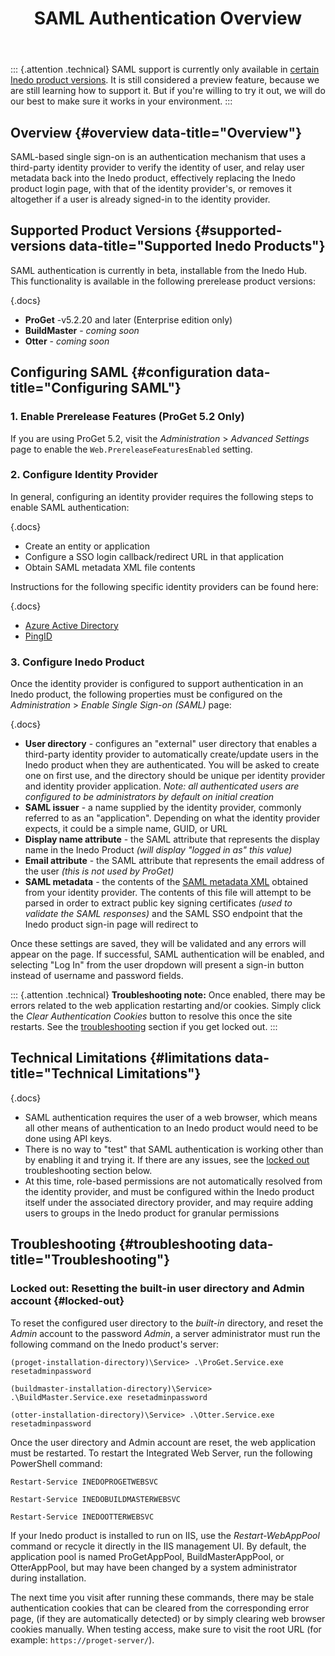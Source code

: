 ﻿---
title: SAML Authentication Overview
sequence: 30
keywords: authentication,saml
show-headings-in-nav: true
---

::: {.attention .technical}
SAML support is currently only available in [certain Inedo product versions](#supported-versions). It is still considered a preview feature, because we are still learning how to support it. But if you're willing to try it out, we will do our best to make sure it works in your environment.
:::

## Overview {#overview data-title="Overview"}

SAML-based single sign-on is an authentication mechanism that uses a third-party identity provider to verify the identity of user, and relay user metadata back into the Inedo product, effectively replacing the Inedo product login page, with that of the identity provider's, or removes it altogether if a user is already signed-in to the identity provider. 

## Supported Product Versions {#supported-versions data-title="Supported Inedo Products"}

SAML authentication is currently in beta, installable from the Inedo Hub. This functionality is available in the following prerelease product versions:

{.docs}
 - **ProGet** -v5.2.20 and later (Enterprise edition only)
 - **BuildMaster** - *coming soon*
 - **Otter** - *coming soon*

## Configuring SAML {#configuration data-title="Configuring SAML"}

### 1. Enable Prerelease Features (ProGet 5.2 Only)

If you are using ProGet 5.2, visit the *Administration* > *Advanced Settings* page to enable the `Web.PrereleaseFeaturesEnabled` setting.

### 2. Configure Identity Provider

In general, configuring an identity provider requires the following steps to enable SAML authentication:

{.docs}
 - Create an entity or application
 - Configure a SSO login callback/redirect URL in that application
 - Obtain SAML metadata XML file contents

Instructions for the following specific identity providers can be found here:

{.docs}
 - [Azure Active Directory](azure-ad)
 - [PingID](ping-id)

### 3. Configure Inedo Product

Once the identity provider is configured to support authentication in an Inedo product, the following properties must be configured on the *Administration* > *Enable Single Sign-on (SAML)* page:

{.docs}
 - **User directory** - configures an "external" user directory that enables a third-party identity provider to automatically create/update users in the Inedo product when they are authenticated. You will be asked to create one on first use, and the directory should be unique per identity provider and identity provider application. *Note: all authenticated users are configured to be administrators by default on initial creation*
 - **SAML issuer** - a name supplied by the identity provider, commonly referred to as an "application". Depending on what the identity provider expects, it could be a simple name, GUID, or URL
 - **Display name attribute** - the SAML attribute that represents the display name in the Inedo Product *(will display "logged in as" this value)*
 - **Email attribute** - the SAML attribute that represents the email address of the user *(this is not used by ProGet)*
 - **SAML metadata** - the contents of the [SAML metadata XML](https://en.wikipedia.org/wiki/SAML_Metadata) obtained from your identity provider. The contents of this file will attempt to be parsed in order to extract public key signing certificates *(used to validate the SAML responses)* and the SAML SSO endpoint that the Inedo product sign-in page will redirect to

Once these settings are saved, they will be validated and any errors will appear on the page. If successful, SAML authentication will be enabled, and selecting "Log In" from the user dropdown will present a sign-in button instead of username and password fields.

::: {.attention .technical}
**Troubleshooting note:**  Once enabled, there may be errors related to the web application restarting and/or cookies. Simply click the *Clear Authentication Cookies* button to resolve this once the site restarts. See the [troubleshooting](#troubleshooting) section if you get locked out.
:::

## Technical Limitations {#limitations data-title="Technical Limitations"}

{.docs}
 - SAML authentication requires the user of a web browser, which means all other means of authentication to an Inedo product would need to be done using API keys.
 - There is no way to "test" that SAML authentication is working other than by enabling it and trying it. If there are any issues, see the [locked out](#locked-out) troubleshooting section below.
 - At this time, role-based permissions are not automatically resolved from the identity provider, and must be configured within the Inedo product itself under the associated directory provider, and may require adding users to groups in the Inedo product for granular permissions

## Troubleshooting {#troubleshooting data-title="Troubleshooting"}

### Locked out: Resetting the built-in user directory and Admin account {#locked-out}

To reset the configured user directory to the *built-in* directory, and reset the *Admin* account to the password *Admin*, a server administrator must run the following command on the Inedo product's server:

<tab-block>
<tab name="ProGet">

```
(proget-installation-directory)\Service> .\ProGet.Service.exe resetadminpassword
```
</tab>
<tab name="BuildMaster">

```
(buildmaster-installation-directory)\Service> .\BuildMaster.Service.exe resetadminpassword
```
</tab>
<tab name="Otter">

```
(otter-installation-directory)\Service> .\Otter.Service.exe resetadminpassword
```
</tab>
</tab-block>

Once the user directory and Admin account are reset, the web application must be restarted. To restart the Integrated Web Server, run the following PowerShell command:

<tab-block>
<tab name="ProGet">

```
Restart-Service INEDOPROGETWEBSVC
```

</tab>
<tab name="BuildMaster">

```
Restart-Service INEDOBUILDMASTERWEBSVC
```

</tab>
<tab name="Otter">

```
Restart-Service INEDOOTTERWEBSVC
```
</tab>
</tab-block>

If your Inedo product is installed to run on IIS, use the *Restart-WebAppPool* command or recycle it directly in the IIS management UI. By default, the application pool is named ProGetAppPool, BuildMasterAppPool, or OtterAppPool, but may have been changed by a system administrator during installation.

The next time you visit after running these commands, there may be stale authentication cookies that can be cleared from the corresponding error page, (if they are automatically detected) or by simply clearing web browser cookies manually. When testing access, make sure to visit the root URL (for example: `https://proget-server/`).
